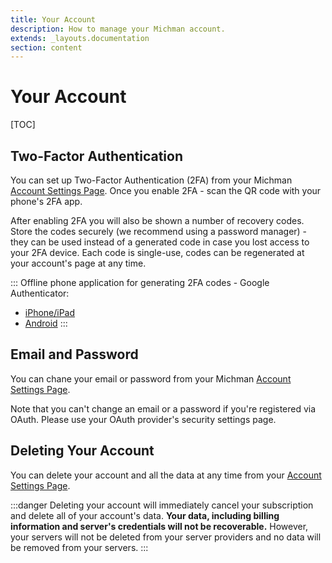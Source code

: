 ```yaml
---
title: Your Account
description: How to manage your Michman account.
extends: _layouts.documentation
section: content
---
```


# Your Account

[TOC]



## Two-Factor Authentication

You can set up Two-Factor Authentication (2FA) from your Michman [Account Settings Page][account-settings].
Once you enable 2FA - scan the QR code with your phone's 2FA app.

After enabling 2FA you will also be shown a number of recovery codes. Store the codes securely (we recommend using a password manager) -
they can be used instead of a generated code in case you lost access to your 2FA device.
Each code is single-use, codes can be regenerated at your account's page at any time.

:::
Offline phone application for generating 2FA codes - Google Authenticator:
- [iPhone/iPad](https://apps.apple.com/app/google-authenticator/id388497605)
- [Android](https://play.google.com/store/apps/details?id=com.google.android.apps.authenticator2)
:::



## Email and Password

You can chane your email or password from your Michman [Account Settings Page][account-settings].

Note that you can't change an email or a password if you're registered via OAuth. Please use your OAuth provider's security settings page.



## Deleting Your Account

You can delete your account and all the data at any time from your [Account Settings Page][account-settings].

:::danger
Deleting your account will immediately cancel your subscription and delete all of your account's data.
**Your data, including billing information and server's credentials will not be recoverable.**
However, your servers will not be deleted from your server providers and no data will be removed from your servers.
:::



[account-settings]: https://michman.dev/account/profile "Account Settings Page"
